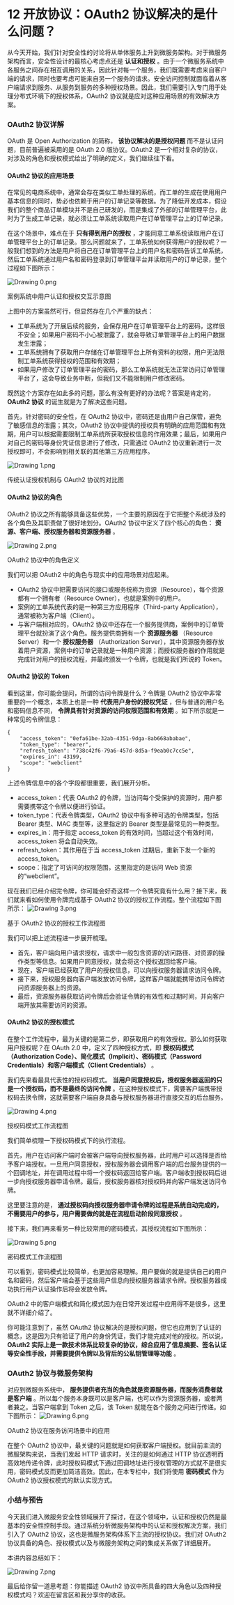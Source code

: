 # 12 开放协议：OAuth2 协议解决的是什么问题？

从今天开始，我们针对安全性的讨论将从单体服务上升到微服务架构。对于微服务架构而言，安全性设计的最核心考虑点还是 **认证和授权** 。由于一个微服务系统中各服务之间存在相互调用的关系，因此针对每一个服务，我们既需要考虑来自客户端的请求，同时也要考虑可能来自另一个服务的请求。安全访问控制就面临着从客户端请求到服务、从服务到服务的多种授权场景。因此，我们需要引入专门用于处理分布式环境下的授权体系，OAuth2 协议就是应对这种应用场景的有效解决方案。

### OAuth2 协议详解

OAuth 是 Open Authorization 的简称， **该协议解决的是授权问题** 而不是认证问题，目前普遍被采用的是 OAuth 2.0 版协议。OAuth2 是一个相对复杂的协议，对涉及的角色和授权模式给出了明确的定义，我们继续往下看。

#### OAuth2 协议的应用场景

在常见的电商系统中，通常会存在类似工单处理的系统，而工单的生成在使用用户基本信息的同时，势必也依赖于用户的订单记录等数据。为了降低开发成本，假设我们的整个商品订单模块并不是自己研发的，而是集成了外部的订单管理平台，此时为了生成工单记录，就必须让工单系统读取用户在订单管理平台上的订单记录。

在这个场景中，难点在于 **只有得到用户的授权** ，才能同意工单系统读取用户在订单管理平台上的订单记录。那么问题就来了，工单系统如何获得用户的授权呢？一般我们想到的方法是用户将自己在订单管理平台上的用户名和密码告诉工单系统，然后工单系统通过用户名和密码登录到订单管理平台并读取用户的订单记录，整个过程如下图所示：

![Drawing 0.png](assets/Cgp9HWDewCGALXXGAABc1HLmoQs176.png)

案例系统中用户认证和授权交互示意图

上图中的方案虽然可行，但显然存在几个严重的缺点：

- 工单系统为了开展后续的服务，会保存用户在订单管理平台上的密码，这样很不安全；如果用户密码不小心被泄露了，就会导致订单管理平台上的用户数据发生泄露；
- 工单系统拥有了获取用户存储在订单管理平台上所有资料的权限，用户无法限制工单系统获得授权的范围和有效期；
- 如果用户修改了订单管理平台的密码，那么工单系统就无法正常访问订单管理平台了，这会导致业务中断，但我们又不能限制用户修改密码。

既然这个方案存在如此多的问题，那么有没有更好的办法呢？答案是肯定的， **OAuth2 协议** 的诞生就是为了解决这些问题。

首先，针对密码的安全性，在 OAuth2 协议中，密码还是由用户自己保管，避免了敏感信息的泄露；其次，OAuth2 协议中提供的授权具有明确的应用范围和有效期，用户可以根据需要限制工单系统所获取授权信息的作用效果；最后，如果用户对自己的密码等身份凭证信息进行了修改，只需通过 OAuth2 协议重新进行一次授权即可，不会影响到相关联的其他第三方应用程序。

![Drawing 1.png](assets/CioPOWDewCqACykjAABqSG9fZc8154.png)

传统认证授权机制与 OAuth2 协议的对比图

#### OAuth2 协议的角色

OAuth2 协议之所有能够具备这些优势，一个主要的原因在于它把整个系统涉及的各个角色及其职责做了很好地划分。OAuth2 协议中定义了四个核心的角色： **资源、客户端、授权服务器和资源服务器** 。

![Drawing 2.png](assets/CioPOWDewDCAIiUOAAB24Bx2cBU249.png)

OAuth2 协议中的角色定义

我们可以把 OAuth2 中的角色与现实中的应用场景对应起来。

- OAuth2 协议中把需要访问的接口或服务统称为资源（Resource），每个资源都有一个拥有者（Resource Owner），也就是案例中的用户。
- 案例的工单系统代表的是一种第三方应用程序（Third-party Application），通常被称为客户端（Client）。
- 与客户端相对应的，OAuth2 协议中还存在一个服务提供商，案例中的订单管理平台就扮演了这个角色。服务提供商拥有一个 **资源服务器** （Resource Server）和一个 **授权服务器** （Authorization Server），其中资源服务器存放着用户资源，案例中的订单记录就是一种用户资源；而授权服务器的作用就是完成针对用户的授权流程，并最终颁发一个令牌，也就是我们所说的 Token。

#### OAuth2 协议的 Token

看到这里，你可能会提问，所谓的访问令牌是什么？令牌是 OAuth2 协议中非常重要的一个概念，本质上也是一种 **代表用户身份的授权凭证** ，但与普通的用户名和密码信息不同， **令牌具有针对资源的访问权限范围和有效期** 。如下所示就是一种常见的令牌信息：

```plaintext
{
    "access_token": "0efa61be-32ab-4351-9dga-8ab668ababae",
    "token_type": "bearer",
    "refresh_token": "738c42f6-79a6-457d-8d5a-f9eab0c7cc5e",
    "expires_in": 43199,
    "scope": "webclient"
}
```

上述令牌信息中的各个字段都很重要，我们展开分析。

- access_token：代表 OAuth2 的令牌，当访问每个受保护的资源时，用户都需要携带这个令牌以便进行验证。
- token_type：代表令牌类型，OAuth2 协议中有多种可选的令牌类型，包括 Bearer 类型、MAC 类型等，这里指定的 Bearer 类型是最常见的一种类型。
- expires_in：用于指定 access_token 的有效时间，当超过这个有效时间，access_token 将会自动失效。
- refresh_token：其作用在于当 access_token 过期后，重新下发一个新的 access_token。
- scope：指定了可访问的权限范围，这里指定的是访问 Web 资源的“webclient”。

现在我们已经介绍完令牌，你可能会好奇这样一个令牌究竟有什么用？接下来，我们就来看如何使用令牌完成基于 OAuth2 协议的授权工作流程。整个流程如下图所示： ![Drawing 3.png](assets/CioPOWDewDyAFnrhAABs_ltusFE367.png)

基于 OAuth2 协议的授权工作流程图

我们可以把上述流程进一步展开梳理。

- 首先，客户端向用户请求授权，请求中一般包含资源的访问路径、对资源的操作类型等信息。如果用户同意授权，就会将这个授权返回给客户端。
- 现在，客户端已经获取了用户的授权信息，可以向授权服务器请求访问令牌。
- 接下来，授权服务器向客户端发放访问令牌，这样客户端就能携带访问令牌访问资源服务器上的资源。
- 最后，资源服务器获取访问令牌后会验证令牌的有效性和过期时间，并向客户端开放其需要访问的资源。

#### OAuth2 协议的授权模式

在整个工作流程中，最为关键的是第二步，即获取用户的有效授权。那么如何获取用户授权呢？在 OAuth 2.0 中，定义了四种授权方式，即 **授权码模式（Authorization Code）、简化模式（Implicit）、密码模式（Password Credentials）和客户端模式（Client Credentials）** 。

我们先来看最具代表性的授权码模式。 **当用户同意授权后，授权服务器返回的只是一个授权码，而不是最终的访问令牌** 。在这种授权模式下，需要客户端携带授权码去换令牌，这就需要客户端自身具备与授权服务器进行直接交互的后台服务。

![Drawing 4.png](assets/CioPOWDewEWARSNPAACJjFnruAQ327.png)

授权码模式工作流程图

我们简单梳理一下授权码模式下的执行流程。

首先，用户在访问客户端时会被客户端导向授权服务器，此时用户可以选择是否给予客户端授权。一旦用户同意授权，授权服务器会调用客户端的后台服务提供的一个回调地址，并在调用过程中将一个授权码返回给客户端。客户端收到授权码后进一步向授权服务器申请令牌。最后，授权服务器核对授权码并向客户端发送访问令牌。

这里要注意的是， **通过授权码向授权服务器申请令牌的过程是系统自动完成的，不需要用户的参与，用户需要做的就是在流程启动阶段同意授权** 。

接下来，我们再来看另一种比较常用的密码模式，其授权流程如下图所示：

![Drawing 5.png](assets/Cgp9HWDewE2Ab2vhAABPDH7Zxjo001.png)

密码模式工作流程图

可以看到，密码模式比较简单，也更加容易理解。用户要做的就是提供自己的用户名和密码，然后客户端会基于这些用户信息向授权服务器请求令牌。授权服务器成功执行用户认证操作后将会发放令牌。

OAuth2 中的客户端模式和简化模式因为在日常开发过程中应用得不是很多，这里就不详细介绍了。

你可能注意到了，虽然 OAuth2 协议解决的是授权问题，但它也应用到了认证的概念，这是因为只有验证了用户的身份凭证，我们才能完成对他的授权。所以说， **OAuth2 实际上是一款技术体系比较复杂的协议，综合应用了信息摘要、签名认证等安全性手段，并需要提供令牌以及背后的公私钥管理等功能** 。

### OAuth2 协议与微服务架构

对应到微服务系统中， **服务提供者充当的角色就是资源服务器，而服务消费者就是客户端** 。所以每个服务本身既可以是客户端，也可以作为资源服务器，或者两者兼之。当客户端拿到 Token 之后，该 Token 就能在各个服务之间进行传递。如下图所示： ![Drawing 6.png](assets/CioPOWDewFaAKXrYAABQvvLUy-Q531.png)

OAuth2 协议在服务访问场景中的应用

在整个 OAuth2 协议中，最关键的问题就是如何获取客户端授权。就目前主流的微服架构来说，当我们发起 HTTP 请求时，关注的是如何通过 HTTP 协议透明而高效地传递令牌，此时授权码模式下通过回调地址进行授权管理的方式就不是很实用，密码模式反而更加简洁高效。因此，在本专栏中，我们将使用 **密码模式** 作为 OAuth2 协议授权模式的默认实现方式。

### 小结与预告

今天我们进入微服务安全性领域展开了探讨，在这个领域中，认证和授权仍然是最基本的安全性控制手段。通过系统分析微服务架构中的认证和授权解决方案，我们引入了 OAuth2 协议，这也是微服务架构体系下主流的授权协议。我们对 OAuth2 协议具备的角色、授权模式以及与微服务架构之间的集成关系做了详细展开。

本讲内容总结如下：

![Drawing 7.png](assets/CioPOWDewF2AG8SOAAGkQKcZcsU075.png)

最后给你留一道思考题：你能描述 OAuth2 协议中所具备的四大角色以及四种授权模式吗？欢迎在留言区和我分享你的收获。
